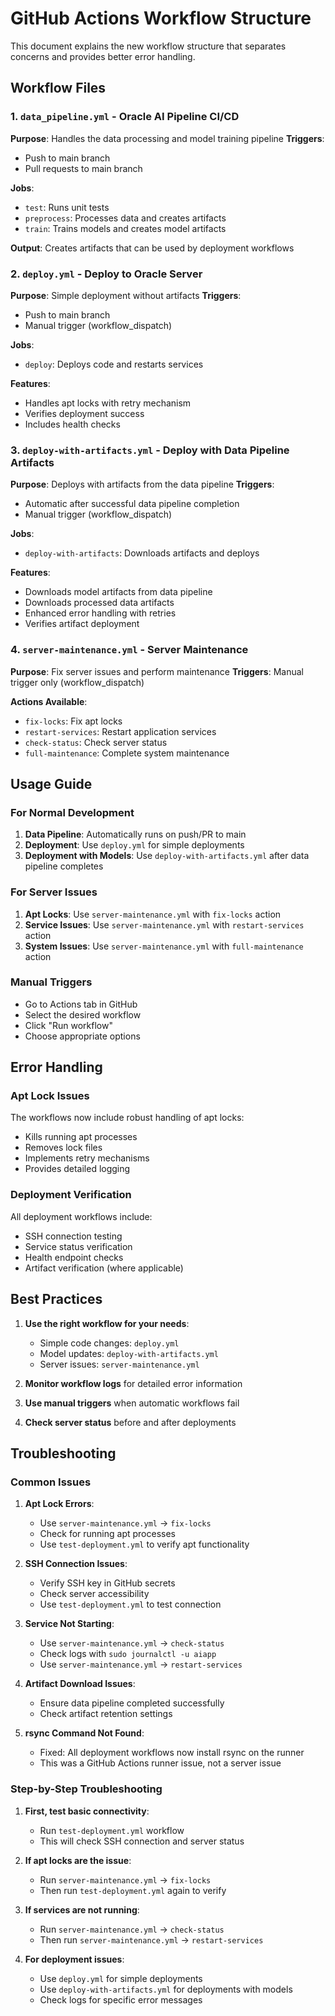# GitHub Actions Workflow Structure

This document explains the new workflow structure that separates concerns and provides better error handling.

## Workflow Files

### 1. `data_pipeline.yml` - Oracle AI Pipeline CI/CD
**Purpose**: Handles the data processing and model training pipeline
**Triggers**: 
- Push to main branch
- Pull requests to main branch

**Jobs**:
- `test`: Runs unit tests
- `preprocess`: Processes data and creates artifacts
- `train`: Trains models and creates model artifacts

**Output**: Creates artifacts that can be used by deployment workflows

### 2. `deploy.yml` - Deploy to Oracle Server
**Purpose**: Simple deployment without artifacts
**Triggers**:
- Push to main branch
- Manual trigger (workflow_dispatch)

**Jobs**:
- `deploy`: Deploys code and restarts services

**Features**:
- Handles apt locks with retry mechanism
- Verifies deployment success
- Includes health checks

### 3. `deploy-with-artifacts.yml` - Deploy with Data Pipeline Artifacts
**Purpose**: Deploys with artifacts from the data pipeline
**Triggers**:
- Automatic after successful data pipeline completion
- Manual trigger (workflow_dispatch)

**Jobs**:
- `deploy-with-artifacts`: Downloads artifacts and deploys

**Features**:
- Downloads model artifacts from data pipeline
- Downloads processed data artifacts
- Enhanced error handling with retries
- Verifies artifact deployment

### 4. `server-maintenance.yml` - Server Maintenance
**Purpose**: Fix server issues and perform maintenance
**Triggers**: Manual trigger only (workflow_dispatch)

**Actions Available**:
- `fix-locks`: Fix apt locks
- `restart-services`: Restart application services
- `check-status`: Check server status
- `full-maintenance`: Complete system maintenance

## Usage Guide

### For Normal Development
1. **Data Pipeline**: Automatically runs on push/PR to main
2. **Deployment**: Use `deploy.yml` for simple deployments
3. **Deployment with Models**: Use `deploy-with-artifacts.yml` after data pipeline completes

### For Server Issues
1. **Apt Locks**: Use `server-maintenance.yml` with `fix-locks` action
2. **Service Issues**: Use `server-maintenance.yml` with `restart-services` action
3. **System Issues**: Use `server-maintenance.yml` with `full-maintenance` action

### Manual Triggers
- Go to Actions tab in GitHub
- Select the desired workflow
- Click "Run workflow"
- Choose appropriate options

## Error Handling

### Apt Lock Issues
The workflows now include robust handling of apt locks:
- Kills running apt processes
- Removes lock files
- Implements retry mechanisms
- Provides detailed logging

### Deployment Verification
All deployment workflows include:
- SSH connection testing
- Service status verification
- Health endpoint checks
- Artifact verification (where applicable)

## Best Practices

1. **Use the right workflow for your needs**:
   - Simple code changes: `deploy.yml`
   - Model updates: `deploy-with-artifacts.yml`
   - Server issues: `server-maintenance.yml`

2. **Monitor workflow logs** for detailed error information

3. **Use manual triggers** when automatic workflows fail

4. **Check server status** before and after deployments

## Troubleshooting

### Common Issues

1. **Apt Lock Errors**:
   - Use `server-maintenance.yml` → `fix-locks`
   - Check for running apt processes
   - Use `test-deployment.yml` to verify apt functionality

2. **SSH Connection Issues**:
   - Verify SSH key in GitHub secrets
   - Check server accessibility
   - Use `test-deployment.yml` to test connection

3. **Service Not Starting**:
   - Use `server-maintenance.yml` → `check-status`
   - Check logs with `sudo journalctl -u aiapp`
   - Use `server-maintenance.yml` → `restart-services`

4. **Artifact Download Issues**:
   - Ensure data pipeline completed successfully
   - Check artifact retention settings

5. **rsync Command Not Found**:
   - Fixed: All deployment workflows now install rsync on the runner
   - This was a GitHub Actions runner issue, not a server issue

### Step-by-Step Troubleshooting

1. **First, test basic connectivity**:
   - Run `test-deployment.yml` workflow
   - This will check SSH connection and server status

2. **If apt locks are the issue**:
   - Run `server-maintenance.yml` → `fix-locks`
   - Then run `test-deployment.yml` again to verify

3. **If services are not running**:
   - Run `server-maintenance.yml` → `check-status`
   - Then run `server-maintenance.yml` → `restart-services`

4. **For deployment issues**:
   - Use `deploy.yml` for simple deployments
   - Use `deploy-with-artifacts.yml` for deployments with models
   - Check logs for specific error messages 
